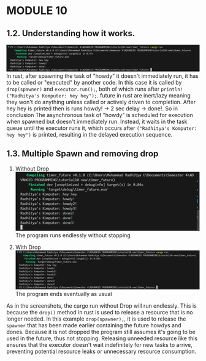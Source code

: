 # MODULE 10

## 1.2. Understanding how it works.
![alt text](screenshots/heyhey.png)
In rust, after spawning the task of "howdy" it doesn't immediately run, it has to be called or "executed" by another code. In this case it is called by `drop(spawner)` and  `executor.run();`, both of which runs after `println!("Radhitya's Komputer: hey hey");`. future in rust are inert/lazy meaning they won't do anything unless called or actively driven to completion. After hey hey is printed then is runs howdy! -> 2 sec delay -> done!. So in conclusion The asynchronous task of "howdy" is scheduled for execution when spawned but doesn't immediately run. Instead, it waits in the task queue until the executor runs it, which occurs after `("Radhitya's Komputer: hey hey")` is printed, resulting in the delayed execution sequence.

## 1.3. Multiple Spawn and removing drop

1. Without Drop
![alt text](screenshots/withoutdrop.png)
The program runs endlessly without stopping

2. With Drop
![alt text](screenshots/withdrop.png)
The program ends eventually as usual

As in the screenshots, the cargo run without Drop will run endlessly.  This is because the `drop()` method in rust is used to release a resource that is no longer needed. In this example `drop(spawner);`, it is used to release the `spawner` that has been made earlier containing the future howdys and dones. Because it is not dropped the program still assumes it's going to be used in the future, thus not stopping. Releasing unneeded resource like this ensures that the executor doesn't wait indefinitely for new tasks to arrive, preventing potential resource leaks or unnecessary resource consumption.
